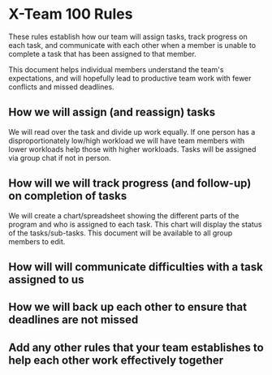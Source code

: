 # X-Team 100 Rules

These rules establish how our team will assign tasks,
track progress on each task, and communicate with each other 
when a member is unable to complete a task that has been assigned to that member.

This document helps individual members understand the team's expectations,
and will hopefully lead to productive team work with fewer conflicts
and missed deadlines.

## How we will assign (and reassign) tasks

We will read over the task and divide up work equally. If one person has a disproportionately low/high workload we will have team members with lower workloads help those with higher workloads. Tasks will be assigned via group chat if not in person.

## How will we will track progress (and follow-up) on completion of tasks

We will create a chart/spreadsheet showing the different parts of the program and who is assigned to each task. This chart will display the status of the tasks/sub-tasks. This document will be available to all group members to edit.

## How will will communicate difficulties with a task assigned to us



## How we will back up each other to ensure that deadlines are not missed



## Add any other rules that your team establishes to help each other work effectively together




